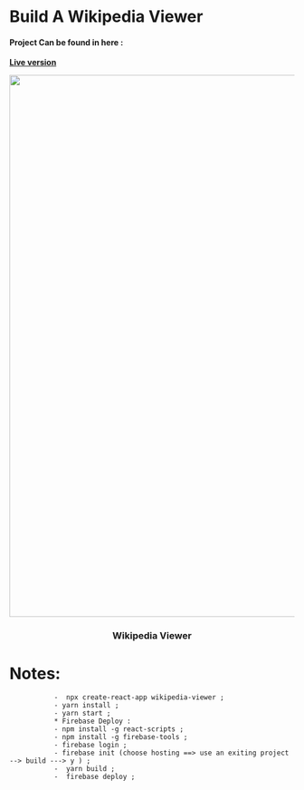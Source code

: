 # Build A Wikipedia Viewer


#### Project Can be found in here :
 **[Live version](https://wikipedia-viewer-92c3d.web.app/)**
 
 <p align="center">
	
<img src="https://user-images.githubusercontent.com/57604500/121777645-73e5c080-cb93-11eb-966c-93df4b53b785.png" width=956>
<br />
<h3 align="center">Wikipedia Viewer</h3>
</p>
 
 
 # Notes:
 
 ```
            -  npx create-react-app wikipedia-viewer ;
            - yarn install ;
            - yarn start ;
            * Firebase Deploy :
            - npm install -g react-scripts ;
            - npm install -g firebase-tools ;
            - firebase login ;
            - firebase init (choose hosting ==> use an exiting project --> build ---> y ) ;
            -  yarn build ;
            -  firebase deploy ;

```
